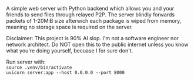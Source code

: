 A simple web server with Python backend which allows you and your friends to send files through relayed P2P. The server blindly forwards packets of 1-20MiB size afterwich each package is wiped from memory, meaning no storage space is required on the server.

Disclaimer: This project is 90% AI slop. I'm not a software engineer nor network architect. Do NOT open this to the public internet unless you know what you're doing yourself, becuase I for sure don't.

Run server with:  
`source .venv/bin/activate`  
`uvicorn server:app --host 0.0.0.0 --port 8000`

